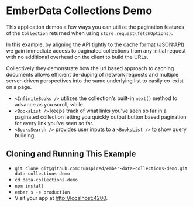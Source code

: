 # EmberData Collections Demo

This application demos a few ways you can utilize the pagination features of the `Collection` returned
when using `store.request(fetchOptions)`.

In this example, by aligning the API tightly to the cache format (JSON:API) we gain immediate access to paginated collections
from any initial request with no additional overhead on the client to build the URLs.

Collectively they demonstrate how the url based approach to caching documents allows efficient de-duping of network requests
and multiple server-driven perspectives into the same underlying list to easily co-exist on a page. 

- `<InfiniteBooks />` utilizes the collection's built-in `next()` method to advance as you scroll, while
- `<BooksList />` keeps track of what links you've seen so far in a paginated collection letting you quickly
output button based pagination for every link you've seen so far.
- `<BooksSearch />` provides user inputs to a `<BooksList />` to show query building

## Cloning and Running This Example

* `git clone git@github.com:runspired/ember-data-collections-demo.git data-collections-demo`
* `cd data-collections-demo`
* `npm install`
* `ember s -e production`
* Visit your app at [http://localhost:4200](http://localhost:4200).
